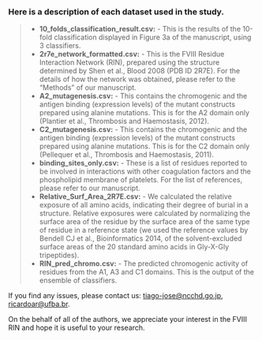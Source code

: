 
### Here is a description of each dataset used in the study.

> - **10_folds_classification_result.csv:** - This is the results of the 10-fold classification displayed in Figure 3a of the manuscript, using 3 classifiers.
> - **2r7e_network_formatted.csv:** - This is the FVIII Residue Interaction Network (RIN), prepared using the structure determined by Shen et al., Blood 2008 (PDB ID 2R7E). For the details of how the network was obtained, please refer to the “Methods” of our manuscript.
> - **A2_mutagenesis.csv:** - This contains the chromogenic and the antigen binding (expression levels) of the mutant constructs prepared using alanine mutations. This is for the A2 domain only (Plantier et al., Thrombosis and Haemostasis, 2012).
> - **C2_mutagenesis.csv:** - This contains the chromogenic and the antigen binding (expression levels) of the mutant constructs prepared using alanine mutations. This is for the C2 domain only (Pellequer et al., Thrombosis and Haemostasis, 2011).
> - **binding_sites_only.csv:** - These is a list of residues reported to be involved in interactions with other coagulation factors and the phospholipid membrane of platelets. For the list of references, please refer to our manuscript.
> - **Relative_Surf_Area_2R7E.csv:** - We calculated the relative exposure of all amino acids, indicating their degree of burial in a structure. Relative exposures were calculated by normalizing the surface area of the residue by the surface area of the same type of residue in a reference state (we used the reference values by Bendell CJ et al., Bioinformatics 2014, of the solvent-excluded surface areas of the 20 standard amino acids in Gly-X-Gly tripeptides).
> - **RIN_pred_chromo.csv:** - The predicted chromogenic activity of residues from the A1, A3 and C1 domains. This is the output of the ensemble of classifiers.

If you find any issues, please contact us: tiago-jose@ncchd.go.jp, ricardoar@ufba.br.

On the behalf of all of the authors, we appreciate your interest in the FVIII RIN and hope it is useful to your research.
